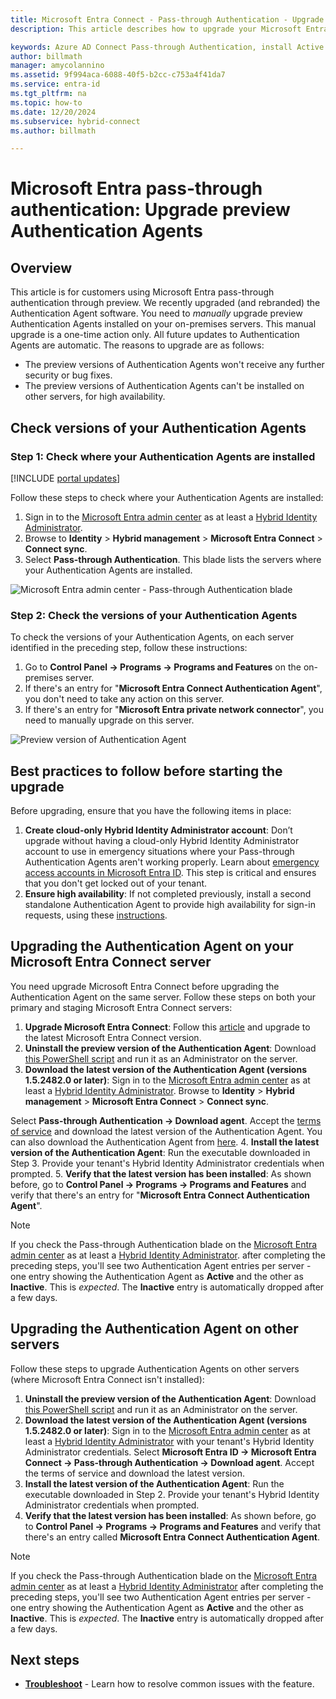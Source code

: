 ```yaml
---
title: Microsoft Entra Connect - Pass-through Authentication - Upgrade auth agents
description: This article describes how to upgrade your Microsoft Entra pass-through authentication configuration.

keywords: Azure AD Connect Pass-through Authentication, install Active Directory, required components for Azure AD, SSO, Single Sign-on
author: billmath
manager: amycolannino
ms.assetid: 9f994aca-6088-40f5-b2cc-c753a4f41da7
ms.service: entra-id
ms.tgt_pltfrm: na
ms.topic: how-to
ms.date: 12/20/2024
ms.subservice: hybrid-connect
ms.author: billmath

---
```


# Microsoft Entra pass-through authentication: Upgrade preview Authentication Agents

## Overview

This article is for customers using Microsoft Entra pass-through authentication through preview. We recently upgraded (and rebranded) the Authentication Agent software. You need to *manually* upgrade preview Authentication Agents installed on your on-premises servers. This manual upgrade is a one-time action only. All future updates to Authentication Agents are automatic. The reasons to upgrade are as follows:

- The preview versions of Authentication Agents won't receive any further security or bug fixes.
- The preview versions of Authentication Agents can't be installed on other servers, for high availability.

## Check versions of your Authentication Agents

### Step 1: Check where your Authentication Agents are installed

[!INCLUDE [portal updates](~/includes/portal-update.md)]

Follow these steps to check where your Authentication Agents are installed:

1. Sign in to the [Microsoft Entra admin center](https://entra.microsoft.com) as at least a [Hybrid Identity Administrator](~/identity/role-based-access-control/permissions-reference.md#hybrid-identity-administrator).
2. Browse to **Identity** > **Hybrid management** > **Microsoft Entra Connect** > **Connect sync**.
4. Select **Pass-through Authentication**. This blade lists the servers where your Authentication Agents are installed.

![[Microsoft Entra admin center](https://entra.microsoft.com) - Pass-through Authentication blade](./media/how-to-connect-pta-upgrade-preview-authentication-agents/pta8.png)

### Step 2: Check the versions of your Authentication Agents

To check the versions of your Authentication Agents, on each server identified in the preceding step, follow these instructions:

1. Go to **Control Panel -> Programs -> Programs and Features** on the on-premises server.
2. If there's an entry for "**Microsoft Entra Connect Authentication Agent**", you don't need to take any action on this server.
3. If there's an entry for "**Microsoft Entra private network connector**", you need to manually upgrade on this server.

![Preview version of Authentication Agent](./media/how-to-connect-pta-upgrade-preview-authentication-agents/pta6.png)

## Best practices to follow before starting the upgrade

Before upgrading, ensure that you have the following items in place:

1. **Create cloud-only Hybrid Identity Administrator account**: Don’t upgrade without having a cloud-only Hybrid Identity Administrator account to use in emergency situations where your Pass-through Authentication Agents aren't working properly. Learn about [emergency access accounts in Microsoft Entra ID](../../role-based-access-control/security-emergency-access.md). This step is critical and ensures that you don't get locked out of your tenant.
2. **Ensure high availability**: If not completed previously, install a second standalone Authentication Agent to provide high availability for sign-in requests, using these [instructions](how-to-connect-pta-quick-start.md#step-4-ensure-high-availability).

<a name='upgrading-the-authentication-agent-on-your-azure-ad-connect-server'></a>

## Upgrading the Authentication Agent on your Microsoft Entra Connect server

You need upgrade Microsoft Entra Connect before upgrading the Authentication Agent on the same server. Follow these steps on both your primary and staging Microsoft Entra Connect servers:

1. **Upgrade Microsoft Entra Connect**: Follow this [article](how-to-upgrade-previous-version.md) and upgrade to the latest Microsoft Entra Connect version.
2. **Uninstall the preview version of the Authentication Agent**: Download [this PowerShell script](https://aka.ms/rmpreviewagent) and run it as an Administrator on the server.
3. **Download the latest version of the Authentication Agent (versions 1.5.2482.0 or later)**: Sign in to the [Microsoft Entra admin center](https://entra.microsoft.com) as at least a [Hybrid Identity Administrator](~/identity/role-based-access-control/permissions-reference.md#hybrid-identity-administrator).  Browse to **Identity** > **Hybrid management** > **Microsoft Entra Connect** > **Connect sync**.

 Select **Pass-through Authentication -> Download agent**. Accept the [terms of service](https://aka.ms/authagenteula) and download the latest version of the Authentication Agent. You can also download the Authentication Agent from [here](https://aka.ms/getauthagent).
4. **Install the latest version of the Authentication Agent**: Run the executable downloaded in Step 3. Provide your tenant's Hybrid Identity Administrator credentials when prompted.
5. **Verify that the latest version has been installed**: As shown before, go to **Control Panel -> Programs -> Programs and Features** and verify that there's an entry for "**Microsoft Entra Connect Authentication Agent**".

> [!NOTE]
> If you check the Pass-through Authentication blade on the [Microsoft Entra admin center](https://entra.microsoft.com) as at least a [Hybrid Identity Administrator](~/identity/role-based-access-control/permissions-reference.md#hybrid-identity-administrator). after completing the preceding steps, you'll see two Authentication Agent entries per server - one entry showing the Authentication Agent as **Active** and the other as **Inactive**. This is *expected*. The **Inactive** entry is automatically dropped after a few days.

## Upgrading the Authentication Agent on other servers

Follow these steps to upgrade Authentication Agents on other servers (where Microsoft Entra Connect isn't installed):

1. **Uninstall the preview version of the Authentication Agent**: Download [this PowerShell script](https://aka.ms/rmpreviewagent) and run it as an Administrator on the server.
2. **Download the latest version of the Authentication Agent (versions 1.5.2482.0 or later)**: Sign in to the [Microsoft Entra admin center](https://entra.microsoft.com) as at least a [Hybrid Identity Administrator](~/identity/role-based-access-control/permissions-reference.md#hybrid-identity-administrator) with your tenant's Hybrid Identity Administrator credentials. Select **Microsoft Entra ID -> Microsoft Entra Connect -> Pass-through Authentication -> Download agent**. Accept the terms of service and download the latest version.
3. **Install the latest version of the Authentication Agent**: Run the executable downloaded in Step 2. Provide your tenant's Hybrid Identity Administrator credentials when prompted.
4. **Verify that the latest version has been installed**: As shown before, go to **Control Panel -> Programs -> Programs and Features** and verify that there's an entry called **Microsoft Entra Connect Authentication Agent**.

> [!NOTE]
> If you check the Pass-through Authentication blade on the [Microsoft Entra admin center](https://entra.microsoft.com) as at least a [Hybrid Identity Administrator](~/identity/role-based-access-control/permissions-reference.md#hybrid-identity-administrator) after completing the preceding steps, you'll see two Authentication Agent entries per server - one entry showing the Authentication Agent as **Active** and the other as **Inactive**. This is *expected*. The **Inactive** entry is automatically dropped after a few days.

## Next steps
- [**Troubleshoot**](tshoot-connect-pass-through-authentication.md) - Learn how to resolve common issues with the feature.
